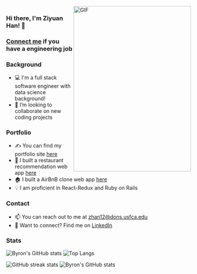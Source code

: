 <img align="right" alt="GIF" src="./gifs/g.gif" width="320" height="450" />

### Hi there, I'm Ziyuan Han! 👋


### [Connect me][linkedin] if you have a engineering job

### Background
- 💻 I'm a full stack software engineer with data science background!
- :rocket: I’m looking to collaborate on new coding projects

### Portfolio
- ✍ You can find my portfolio site [here][portfolio]
- 🥘 I built a restaurant recommendation web app [here][singed]
- 🏠 I built a AirBnB clone web app [here][airbbb]
- 💡 I am proficient in React-Redux and Ruby on Rails

### Contact
- 📫 You can reach out to me at zhan12@dons.usfca.edu
- 🔗 Want to connect? Find me on [LinkedIn][linkedin]

### Stats
![Byron's GitHub stats](https://github-readme-stats-sigma-five.vercel.app/api?username=ByronHan333&show_icons=true&theme=default)
![Top Langs](https://github-readme-stats.vercel.app/api/top-langs/?username=ByronHan333&layout=compact)
<!-- [![Top Langs](https://github-readme-stats.vercel.app/api/top-langs/?username=ByronHan333&layout=compact)] -->
<!-- (https://github.com/anuraghazra/github-readme-stats) -->
<!-- ![GitHub stats](https://github-readme-stats.vercel.app/api?username=ByronHan333&show_icons=true)   -->

![GitHub streak stats](https://github-readme-streak-stats.herokuapp.com/?user=ByronHan333)
![Byron's GitHub stats](https://github-readme-stats-sigma-five.vercel.app/api?username=ByronHan333&show_icons=true&theme=default)


[linkedin]: https://www.linkedin.com/in/ziyuan-byron-han/
[portfolio]: https://www.ziyuanhan.com/
[angellist]: https://angel.co/u/byron-han-2
[singed]: https://singed-yhra.onrender.com/
[airbbb]: https://airbbb-1zn2.onrender.com/
